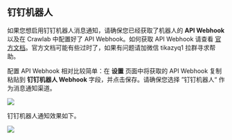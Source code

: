 ## 钉钉机器人

如果您想启用钉钉机器人消息通知，请确保您已经获取了机器人的 **API Webhook** 以及在 Crawlab 中配置好了 API Webhook。如何获取 API Webhook 请查看 [官方文档](https://ding-doc.dingtalk.com/doc#/serverapi2/qf2nxq/26eaddd5)。官方文档可能有些过时了，如果有问题请加微信 tikazyq1 拉群寻求帮助。

配置 API Webhook 相对比较简单：在 **设置** 页面中将获取的 API Webhook 复制粘贴到 **钉钉机器人 Webhook** 字段，并点击保存。请确保您选择 ”钉钉机器人“ 作为消息通知渠道。

![](http://static-docs.crawlab.cn/mysetting.png)

钉钉机器人通知效果如下。

![](http://static-docs.crawlab.cn/notification-dingtalk.jpg)

